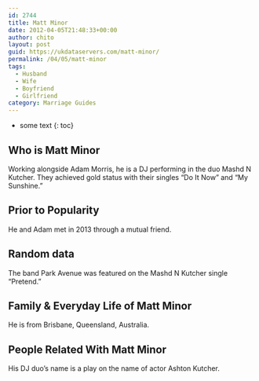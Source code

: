 ```yaml
---
id: 2744
title: Matt Minor
date: 2012-04-05T21:48:33+00:00
author: chito
layout: post
guid: https://ukdataservers.com/matt-minor/
permalink: /04/05/matt-minor
tags:
  - Husband
  - Wife
  - Boyfriend
  - Girlfriend
category: Marriage Guides
---
```


* some text
{: toc}
          
          
## Who is  Matt Minor
                  
                  
                  
Working alongside Adam Morris, he is a DJ performing in the duo Mashd N Kutcher. They achieved gold status with their singles &#8220;Do It Now&#8221; and &#8220;My Sunshine.&#8221; 
                  
                
                
                
## Prior to Popularity 
                  
                  
                  
He and Adam met in 2013 through a mutual friend. 
                  
                
                
                
## Random data 
                  
                  
                  
The band Park Avenue was featured on the Mashd N Kutcher single &#8220;Pretend.&#8221; 
                  
                
                
                
## Family & Everyday Life of Matt Minor
                  
                  
                  
He is from Brisbane, Queensland, Australia. 
                  
                
                
                
## People Related With  Matt Minor
                  
                  
                  
His DJ duo&#8217;s name is a play on the name of actor Ashton Kutcher. 
                  
                
              
            
          
          
          
    
    
  
